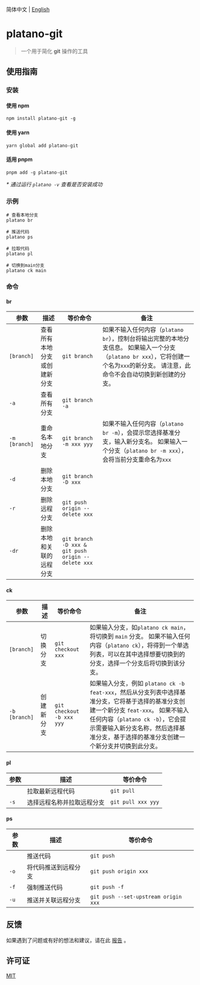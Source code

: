 简体中文 | [English](README.md)

# platano-git

> 一个用于简化 **git** 操作的工具

## 使用指南

### 安装

#### 使用 npm

```shell
npm install platano-git -g
```

#### 使用 yarn

```shell
yarn global add platano-git
```

#### 适用 pnpm

```shell
pnpm add -g platano-git
```

_\* 通过运行 `platano -v` 查看是否安装成功_

### 示例

```shell
# 查看本地分支
platano br

# 推送代码
platano ps

# 拉取代码
platano pl

# 切换到main分支
platano ck main
```

### 命令

#### br

| 参数| 描述 | 等价命令| 备注 |
| --- | --- | --- | --- |
| `[branch]` | 查看所有本地分支或创建新分支 | `git branch` | 如果不输入任何内容（`platano br`），控制台将输出完整的本地分支信息。 如果输入一个分支（`platano br xxx`），它将创建一个名为`xxx`的新分支。 请注意，此命令不会自动切换到新创建的分支。|
| `-a` | 查看所有分支 | `git branch -a` |
| `-m [branch]` | 重命名本地分支 | `git branch -m xxx yyy` | 如果不输入任何内容（`platano br -m`），会提示您选择基准分支，输入新分支名。 如果输入一个分支（`platano br -m xxx`），会将当前分支重命名为`xxx` |
| `-d` | 删除本地分支 | `git branch -D xxx` |
| `-r` | 删除远程分支 | `git push origin --delete xxx` |
| `-dr` | 删除本地和关联的远程分支 | `git branch -D xxx & git push origin --delete xxx` |

#### ck

| 参数| 描述 | 等价命令| 备注 |
| --- | --- | --- | --- |
| `[branch]` | 切换分支 | `git checkout xxx` | 如果输入分支，如`platano ck main`，将切换到 `main` 分支。 如果不输入任何内容（`platano ck`），将得到一个单选列表，可以在其中选择想要切换到的分支，选择一个分支后将切换到该分支。 |
| `-b [branch]` | 创建新分支 | `git checkout -b xxx yyy` | 如果输入分支，例如 `platano ck -b feat-xxx`，然后从分支列表中选择基准分支，它将基于选择的基准分支创建一个新分支 `feat-xxx`。 如果不输入任何内容（`platano ck -b`），它会提示需要输入新分支名称，然后选择基准分支，基于选择的基准分支创建一个新分支并切换到此分支。 |


#### pl

| 参数| 描述 | 等价命令 |
| --- | --- | --- |
| ` ` | 拉取最新远程代码 | `git pull` |
| `-s` | 选择远程名称并拉取远程分支| `git pull xxx yyy` |

#### ps

| 参数| 描述 | 等价命令|
| --- | --- | --- |
| ` ` | 推送代码| `git push` |
| `-o` | 将代码推送到远程分支 | `git push origin xxx` |
| `-f` | 强制推送代码 | `git push -f` |
| `-u` | 推送并关联远程分支 | `git push --set-upstream origin xxx` |

## 反馈

如果遇到了问题或有好的想法和建议，请在此 [报告](https://github.com/chouchouji/platano-git/issues) 。

## 许可证

[MIT](LICENCE)
